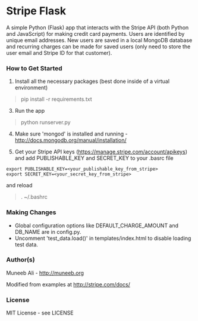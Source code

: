 # Stripe Flask

A simple Python (Flask) app that interacts with the Stripe API (both Python and JavaScript) for making credit card payments. Users are identified by unique email addresses. New users are saved in a local MongoDB database and recurring charges can be made for saved users (only need to store the user email and Stripe ID for that customer).

### How to Get Started

1. Install all the necessary packages (best done inside of a virtual environment)
> pip install -r requirements.txt

3. Run the app
> python runserver.py

4. Make sure 'mongod' is installed and running - http://docs.mongodb.org/manual/installation/

5. Get your Stripe API keys (https://manage.stripe.com/account/apikeys) and add PUBLISHABLE_KEY and SECRET_KEY to your .basrc file
```
export PUBLISHABLE_KEY=<your_publishable_key_from_stripe> 
export SECRET_KEY=<your_secret_key_from_stripe>
```
and reload
> . ~/.bashrc

### Making Changes

* Global configuration options like DEFAULT_CHARGE_AMOUNT and DB_NAME are in config.py. 
* Uncomment 'test_data.load()' in templates/index.html to disable loading test data.

### Author(s) 

Muneeb Ali - http://muneeb.org

Modified from examples at http://stripe.com/docs/

### License

MIT License - see LICENSE 
